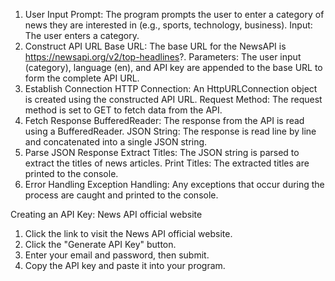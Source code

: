 1. User Input
Prompt: The program prompts the user to enter a category of news they are interested in (e.g., sports, technology, business).
Input: The user enters a category.
2. Construct API URL
Base URL: The base URL for the NewsAPI is https://newsapi.org/v2/top-headlines?.
Parameters: The user input (category), language (en), and API key are appended to the base URL to form the complete API URL.
3. Establish Connection
HTTP Connection: An HttpURLConnection object is created using the constructed API URL.
Request Method: The request method is set to GET to fetch data from the API.
4. Fetch Response
BufferedReader: The response from the API is read using a BufferedReader.
JSON String: The response is read line by line and concatenated into a single JSON string.
5. Parse JSON Response
Extract Titles: The JSON string is parsed to extract the titles of news articles.
Print Titles: The extracted titles are printed to the console.
6. Error Handling
Exception Handling: Any exceptions that occur during the process are caught and printed to the console.



Creating an API Key: News API official website

1. Click the link to visit the News API official website.
2. Click the "Generate API Key" button.
3. Enter your email and password, then submit.
4. Copy the API key and paste it into your program.
